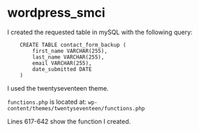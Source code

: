 # wordpress_smci

I created the requested table in mySQL with the following query:

```mysql
    CREATE TABLE contact_form_backup (
        first_name VARCHAR(255),
        last_name VARCHAR(255),
        email VARCHAR(255),
        date_submitted DATE
    )
```

I used the twentyseventeen theme.

`functions.php` is located at:
`wp-content/themes/twentyseventeen/functions.php`

Lines 617-642 show the function I created.
